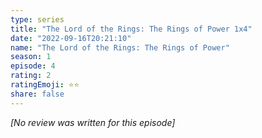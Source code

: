 ```yaml
---
type: series
title: "The Lord of the Rings: The Rings of Power 1x4"
date: "2022-09-16T20:21:10"
name: "The Lord of the Rings: The Rings of Power"
season: 1
episode: 4
rating: 2
ratingEmoji: ⭐️⭐️
share: false
---
```


*[No review was written for this episode]*

